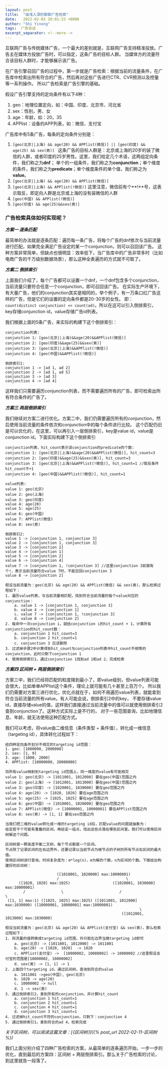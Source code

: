 ```yaml
---
layout: post 
title:  "由浅入深的聊聊广告检索"
date:   2022-02-02 20:01:33 +0800 
author: "Shi Yinong"
tags:  广告杂谈
excerpt_separator: <!--more-->
---
```


互联网广告与传统媒体广告，一个最大的差别就是，互联网广告支持精准投放。广告主在媒体方投放广告时，可以指定，这条广告的目标人群。
当媒体方的流量符合该目标人群时，才能够展示该广告。
<!--more-->
在广告引擎召回广告的过程中，第一步就是广告检索：根据当前的流量条件，在广告库中检索出所有符合的广告，然后再对这些广告进行CTR、CVR预测以及控量等一系列操作。
所以广告检索是广告引擎的基础。

假设广告引擎支持的定向条件有以下4种：
1. geo：地理位置定向，如：中国、印度、北京市、河北省
2. sex：性别，男、女
3. age：年龄，如：20，35
4. APPlist：设备的APP列表，如：微信、支付宝

广告库中有5条广告，每条的定向条件分别是：
1. ```[geo(北京||上海) && age(20) && APPlist(微信)] || [geo(印度) && age(25) && sex(男)] ``` 
这条广告的目标人群是：北京或上海的20岁的装了微信的人群，或者印度的25岁男性。这里，我们给定几个术语，这两组定向条件，我们称之为**dnf**；
单个的一组条件，我们称之为**conjunction**；单个维度的条件，我们称之为**predicate**；单个维度条件的单个值，我们称之为**value**。
2. ```[geo(北京||上海) && age(20) && APPlist(微信)] ```
3. ```[geo(北京||上海) && APPlist(!微信)]``` 这里注意，微信前有个**!**号，这表示取反，即定向人群是北京或上海的没有装微信的人群
4. ```[geo(中国) && APPlist(!微信)]```
5. ```[geo(印度) && age(25)&&sex(男)] ```

### **广告检索具体如何实现呢？**

_**方案一 逐条匹配**_

最简单的办法就是逐条匹配：遍历每一条广告，将每个广告的dnf依次与当前流量进行匹配，如果完全满足广告设定的某一个conjunction，则可以召回该广告。
这种方案非常简单，但缺点也很明显：效率低下，当广告库中的广告非常多时（比如电商广告的千万级别数据场景），那么这种全表遍历的方式就不可取了。

_**方案二 倒排索引**_

上面我们介绍了，每个广告都可以设置一个dnf，一个dnf包含多个conjunction，当前流量只要符合任意一个conjunction，即可召回该广告。
在实际生产环境下，有大量广告，他们的conjunction其实是相同的，举个例子，有一万条口红广告这样的广告，但是它们的设置的定向条件都是20-30岁的女性。
即：```count(distinct conjunction) << count(ad)```。所以在这可以引入倒排索引，key存储conjunction id，value存储广告id列表。

我们根据上面的5条广告，来实际的构建下这个倒排索引：
```
conjunction列表:
conjunction 1: [geo(北京||上海)&&age(20)&&APPlist(微信)]
conjunction 2: [geo(印度)&&age(25)&&sex(男)]
conjunction 3: [geo(北京||上海)&&APPlist(!微信)]
conjunction 4: [geo(中国)&&APPlist(!微信)]

倒排索引1: 
conjunction 1 -> [ad 1, ad 2]
conjunction 2 -> [ad 1, ad 5]
conjunction 3 -> [ad 3]
conjunction 4 -> [ad 4]

```
这样我们只需要遍历conjunction列表，而不需要遍历所有的广告，即可检索出所有符合条件的广告了。

_**方案三 两层倒排索引**_

我们继续对方案二进行优化。方案二中，我们仍需要遍历所有的conjunction，然后使用当前流量的条件依次和conjunction中的每个条件进行比较。
这个匹配仍旧是可以优化的，在这里，可以再引入一层倒排索引，key是value id，value是conjunction id。下面实际构建下这个倒排索引
```
conjunction列表，hit_count表示该conjunction的predicate的个数:
conjunction 1: [geo(北京||上海)&&age(20)&&APPlist(微信)], hit_count=3
conjunction 2: [geo(印度)&&age(25)&&sex(男)], hit_count=3
conjunction 3: [geo(北京||上海)&&APPlist(!微信)], hit_count=1 //取反条件hit_count不+1
conjunction 4: [geo(中国)&&APPlist(!微信)], hit_count=1

value列表:
value 1: geo(北京)
value 2: geo(上海)
value 3: geo(印度)
value 4: age(20)
value 5: age(25)
value 6: geo(中国)
value 7: APPlist(微信)
value 8: sex(男)

倒排索引2:
value 1 -> [conjunction 1, conjunction 3]
value 2 -> [conjunction 1, conjunction 3]
value 3 -> [conjunction 2]
value 4 -> [conjunction 1]
value 5 -> [conjunction 2]
value 6 -> [conjunction 4]
value 7 -> [conjunction 1, !conjunction 3] //这里conjunction 3前面有个!，表示当前流量符合value 7时，不能召回conjunction 3
value 8 -> [conjunction 2]

假设当前流量为：geo(北京) && age(20) && APPlist(微信) && sex(男)，那么检索过程如下：
1. 遍历value列表，与当前流量相匹配，找到符合当前流量的每个value对应的conjunction：
    a. value 1 -> [conjunction 1, conjunction 3]
    b. value 4 -> [conjunction 1]
    c. value 7 -> [conjunction 1, !conjunction 3]
    d. value 8 -> [conjunction 2]
2. 每命中一次conjunction i，就给conjunction i的hit_count + 1，计算所有conjunction的hit_count数：
    a. conjunction 1 hit_count=3
    b. conjunction 2 hit_count=1
    c. conjunction 3 应该删除
3. 过滤掉步骤2中计算得到hit_count与conjunction列表中hit_count不相等的conjunction，此时只剩下conjunction 1
4. 使用倒排索引1，通过conjunction 1找到ad 1和ad 2，完成检索
```

_**方案四 区间树 + 两层倒排索引**_

方案三中，我们已经将匹配的粒度降到最小了，即value级别，但value列表可能会很大，比如单单APPlist这个条件，理论上就可能有几十甚至上百万个。
所以我们仍需要对方案三进行优化，优化点就在于，如何不用遍历value列表，就能拿到符合当前流量的所有value。有人可能会说，倒排索引2中的key，
不要存储value id，直接存储value的值，这样我们直接通过当前流量中的值可以就使用倒排索引2查到conjunction了。这种方式实际上是不行的，
对于一些范围查询，比如地理信息、年龄，就无法使用这种匹配方式。

我们可以考虑，将value由二维信息（条件类型 + 条件值），转化成一维信息（targeting id），具体转化过程如下：
```
给四种定向条件划分不相交的targeting id范围：
1. geo: [1000000, 2000000]
2. sex: [1, 9]
3. age: [1000, 2000]
4. APPlist: [10000000, 20000000]

将所有value映射到targeting id范围上，同一维度的value有可能相交
value 1: geo(北京) -> [1011001, 1012000] 要在geo(中国)范围之内
value 2: geo(上海) -> [1012001, 1013000] 要在geo(中国)范围之内
value 3: geo(印度) -> [1020001, 1030000] 要在geo范围之内
value 4: age(20) -> [1020, 1020] 要在age范围之内
value 5: age(25) -> [1025, 1025] 要在age范围之内
value 6: geo(中国) -> [1010001, 1020000] 要在geo范围之内
value 7: APPlist(微信) -> [10000001, 10000001] 要在APPlist范围之内
value 8: sex(男) -> [1, 1] 要在sex范围之内

当我们把二维的value转化成一维的targeting id后，匹配value的问题就抽象为：
给定若干个可能有重叠的区间，再给定一组点，找出这些点落在哪些区间里。我们可以使用区间树解这个问题。

区间树是一颗高度平衡二叉树，每个节点都是一个区间。
节点除了记录区间的左右边界外，还要记录以当前节点为根节点的子树的所有节点右区间的最大值。
使用区间树进行查询，时间复杂度为：m*log(n)，m为解的个数，n为区间的个数。下面给出构建好的区间树：

                       ([1010001, 1020000] max:10000001)
                       /                              \
      ([1020, 1020] max:1025)                   ([1020001, 1030000] max:10000001)
        /                \                         /                         \
 ([1, 1] max:1) ([1025, 1025] max:1025) ([1011001, 1012000] max:1030000) ([10000001, 10000001] max:10000001)
                                                            \
                                                    ([1012001, 1013000] max:1030000)
                                                    
假设当前流量为：geo(北京) && age(20) && APPlist(支付宝) && sex(男)，那么检索过程如下：
1. 将流量的值转换成targeting id范围，并只取左边界当做targeting id即可
    a. geo(北京) -> [1011001, 1012000] -> 1011001
    b. age(20) -> [1020, 1020]  -> 1020
    c. APPlist(支付宝) ->  [10000002, 10000002] -> 10000002 //这里假设支付宝的范围是[10000002, 10000002]
    d. sex(男) -> [1, 1] -> 1
2. 上面四个targeting id，通过区间树，查询到符合的value
    a. 1011001 ->geo(中国), geo(北京)
    b. 1020 -> age(20)
    c. 10000002 -> null
    d. 1 -> sex(男)
3. 通过倒排索引2，拿到所有的conjunction，并计算hit_count
    a. conjunction 1 hit_count=1
    b. conjunction 2 hit_count=1
    c. conjunction 4 hit_count=1
    d. conjunction 3 hit_count=1
4. 过滤掉hit_count不符的conjunction，只剩下：conjunction 4
5. 通过倒排索引1，拿到符合的ad 4，检索完成
```

_关于区间树，可以阅读这篇文章：[《区间树》]({% post_url 2022-02-11-区间树 %})_

我们上面分别介绍了四种广告检索的方案，从最简单的逐条遍历开始，一步一步的优化，直到最后的方案四：区间树 + 两层倒排索引。那么关于广告检索的讨论，到这里就告一段落了。
